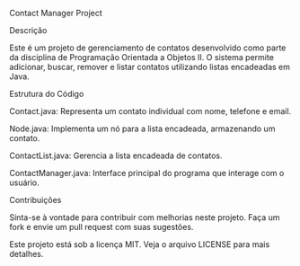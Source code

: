  Contact Manager Project

 Descrição
 
Este é um projeto de gerenciamento de contatos desenvolvido como parte da disciplina de Programação Orientada a Objetos II. O sistema permite adicionar, buscar, remover e listar contatos utilizando listas encadeadas em Java.


Estrutura do Código

Contact.java: Representa um contato individual com nome, telefone e email.

Node.java: Implementa um nó para a lista encadeada, armazenando um contato.

ContactList.java: Gerencia a lista encadeada de contatos.

ContactManager.java: Interface principal do programa que interage com o usuário.

Contribuições

Sinta-se à vontade para contribuir com melhorias neste projeto. Faça um fork e envie um pull request com suas sugestões.

Este projeto está sob a licença MIT. Veja o arquivo LICENSE para mais detalhes.







